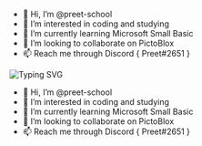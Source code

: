 - 👋 Hi, I’m @preet-school
- 👀 I’m interested in coding and studying
- 🌱 I’m currently learning Microsoft Small Basic
- 💞️ I’m looking to collaborate on PictoBlox
- 📫 Reach me through Discord { Preet#2651 }

![Typing SVG](https://readme-typing-svg.herokuapp.com?font=roboto&color=%23F7C51D&size=18&vCenter=true&height=16&lines=Hi+there%2C+I'm+Preet.)

- 👋 Hi, I’m @preet-school
- 👀 I’m interested in coding and studying
- 🌱 I’m currently learning Microsoft Small Basic
- 💞️ I’m looking to collaborate on PictoBlox
- 📫 Reach me through Discord { Preet#2651 }
<!---
preet-school/preet-school is a ✨ special ✨ repository because its `README.md` (this file) appears on your GitHub profile.
You can click the Preview link to take a look at your changes.
--->
